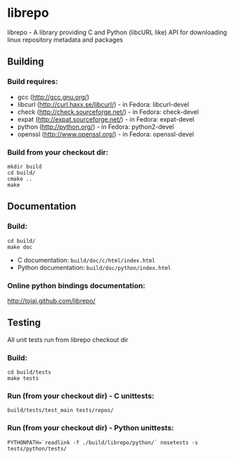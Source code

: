 # librepo

librepo - A library providing C and Python (libcURL like) API for downloading
linux repository metadata and packages

## Building

### Build requires:

* gcc (http://gcc.gnu.org/)
* libcurl (http://curl.haxx.se/libcurl/) - in Fedora: libcurl-devel
* check (http://check.sourceforge.net/) - in Fedora: check-devel
* expat (http://expat.sourceforge.net/) - in Fedora: expat-devel
* python (http://python.org/) - in Fedora: python2-devel
* openssl (http://www.openssl.org/) - in Fedora: openssl-devel

### Build from your checkout dir:

    mkdir build
    cd build/
    cmake ..
    make

## Documentation

### Build:

    cd build/
    make doc

* C documentation: `build/doc/c/html/index.html`
* Python documentation: `build/doc/python/index.html`

### Online python bindings documentation:

http://tojaj.github.com/librepo/

## Testing

All unit tests run from librepo checkout dir

### Build:
    cd build/tests
    make tests

### Run (from your checkout dir) - C unittests:

    build/tests/test_main tests/repos/

### Run (from your checkout dir) - Python unittests:

    PYTHONPATH=`readlink -f ./build/librepo/python/` nosetests -s tests/python/tests/

